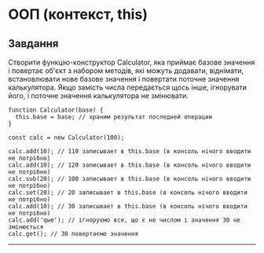 # ООП (контекст, this)

<h2>Завдання</h2>

Створити функцію-конструктор Calculator, яка приймає базове значення і повертає об'єкт з набором методів, які можуть додавати, віднімати, встановлювати нове базове значення і повертати поточне значення калькулятора. Якщо замість числа передається щось інше, ігнорувати його, і поточне значення калькулятора не змінювати.

```
function Calculator(base) {
  this.base = base; // храним результат последней операции
}

const calc = new Calculator(100);

calc.add(10); // 110 записывает в this.base (в консоль нічого вводити не потрібно)
calc.add(10); // 120 записывает в this.base (в консоль нічого вводити не потрібно)
calc.sub(20); // 100 записывает в this.base (в консоль нічого вводити не потрібно)
calc.set(20); // 20 записывает в this.base (в консоль нічого вводити не потрібно)
calc.add(10); // 30 записывает в this.base (в консоль нічого вводити не потрібно)
calc.add('qwe'); // ігноруємо все, що є не числом і значення 30 не змінюється
calc.get(); // 30 повертаємо значення
```

____

